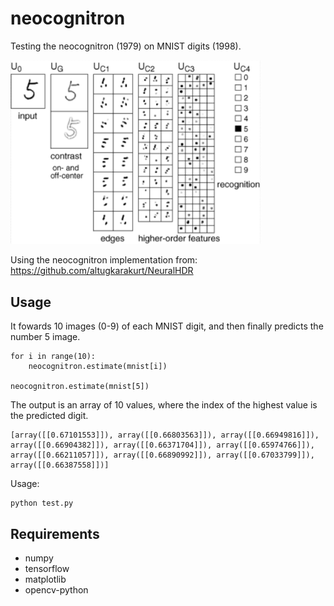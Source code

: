 # neocognitron
Testing the neocognitron (1979) on MNIST digits (1998).

<img src="image.png" alt="example" width="400"/>

Using the neocognitron implementation from: https://github.com/altugkarakurt/NeuralHDR


## Usage
It fowards 10 images (0-9) of each MNIST digit, and then finally predicts the number 5 image.
```
for i in range(10):
	neocognitron.estimate(mnist[i])

neocognitron.estimate(mnist[5])
```
The output is an array of 10 values, where the index of the highest value is the predicted digit.
```
[array([[0.67101553]]), array([[0.66803563]]), array([[0.66949816]]), array([[0.66904382]]), array([[0.66371704]]), array([[0.65974766]]), array([[0.66211057]]), array([[0.66890992]]), array([[0.67033799]]), array([[0.66387558]])]
```

Usage:
```
python test.py
```

## Requirements
* numpy
* tensorflow
* matplotlib
* opencv-python